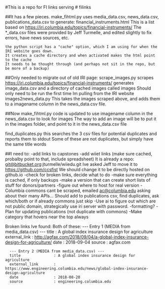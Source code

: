 #This is a repo for FI links serving # filinks

##It has a few pieces.
  make_fihtml.py 
    uses media_data.csv, news_data.csv, publications_data.csv 
    to generate: financial_instruments.html
    This is a list based on https://iri.columbia.edu/topics/financial-instruments/
    The *_data.csv files were provided by Jeff Turmelle, and edited slightly to fix errors, have news sources, etc.

    the python script has a "cache" option, which I am using for when the IRI website goes down.  
    It creates a cache directory and when activated makes the html point to the cache
    It needs to be thought through (and perhaps not sit in the repo, but be more of a backup)

##Only needed to migrate out of old IRI page:
  scrape_images.py
    scrapes https://iri.columbia.edu/topics/financial-instruments/
    generates image_data.csv and a directory of cached images called images
    Should only need to be run the first time Im pulling from the IRI website
 images2news_data.py
   This takes the images scraped above, and adds them to a imagename column in the news_data.csv file.
 
##Now make_fihtml.py code is updated to use imagename column in the news_data.csv to look for images
   The way to add an image will be to put it in the images folder, and point to it in the news_data.csv file

  find_duplicates.py
    this searches the 3 csv files for potential duplicates and reports them to stdout
    Some of these are not duplicates, but simply have the same title words
  
##I need to:
  -add links to capstones
  -add wiiet links (make sure cached, probalby point to that, include spreadsheet)
    It is already a repo: git@bitbucket.org:jturmelle/wiiedu.git
    Ive asked Jeff to move it to https://github.com/ccsfist 
    We should change it to be directly hosted on github.io
  -check for broken links, decide what to do
  -make sure everything is cached, if only backups
  -make a version that can create short lists of stuff for donors/partners
  -figure out where to host for real version
  -Columbia commons cant be scraped, emailed ac@columbia.edu asking about their many APIs...
    Should add to publications csv, find duplicates, ask which/both or if already commons just skip
  -Use ai to figure out which are not public domain, strategically use iri server with password. 
  -formatting?
  -Plan for updating publications (not duplicate with commons)
  -Make category that hovers near the top always


  Broken links Ive found:
  Both of these:
      --- Entry 1 (MEDIA from media_data.csv) ---
      title               : A global index insurance design for agriculture
      external_link       : http://agfax.com/2018/09/04/a-global-index-insurance-design-for-agriculture/
      date                : 2018-09-04
      source              : agfax.com
    
      --- Entry 2 (MEDIA from media_data.csv) ---
      title               : A global index insurance design for agriculture
      external_link       : https://www.engineering.columbia.edu/news/global-index-insurance-design-agriculture
      date                : 2018-08-20
      source              : engineering.columbia.edu

  
      
